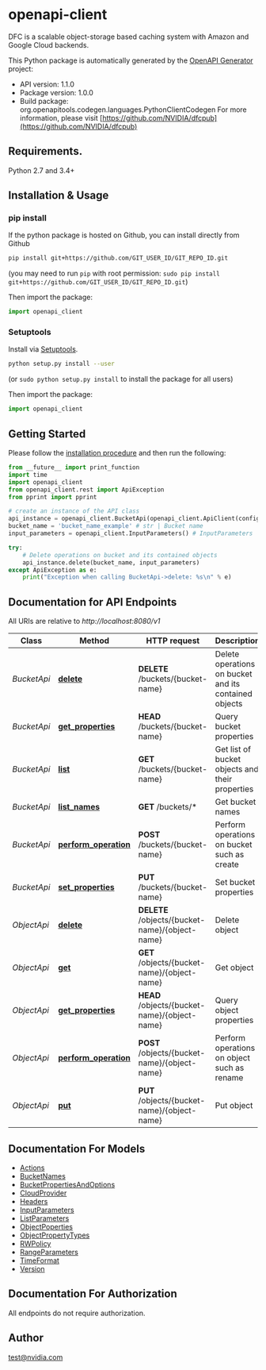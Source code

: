 # openapi-client
DFC is a scalable object-storage based caching system with Amazon and Google Cloud backends.

This Python package is automatically generated by the [OpenAPI Generator](https://openapi-generator.tech) project:

- API version: 1.1.0
- Package version: 1.0.0
- Build package: org.openapitools.codegen.languages.PythonClientCodegen
For more information, please visit [https://github.com/NVIDIA/dfcpub](https://github.com/NVIDIA/dfcpub)

## Requirements.

Python 2.7 and 3.4+

## Installation & Usage
### pip install

If the python package is hosted on Github, you can install directly from Github

```sh
pip install git+https://github.com/GIT_USER_ID/GIT_REPO_ID.git
```
(you may need to run `pip` with root permission: `sudo pip install git+https://github.com/GIT_USER_ID/GIT_REPO_ID.git`)

Then import the package:
```python
import openapi_client 
```

### Setuptools

Install via [Setuptools](http://pypi.python.org/pypi/setuptools).

```sh
python setup.py install --user
```
(or `sudo python setup.py install` to install the package for all users)

Then import the package:
```python
import openapi_client
```

## Getting Started

Please follow the [installation procedure](#installation--usage) and then run the following:

```python
from __future__ import print_function
import time
import openapi_client
from openapi_client.rest import ApiException
from pprint import pprint

# create an instance of the API class
api_instance = openapi_client.BucketApi(openapi_client.ApiClient(configuration))
bucket_name = 'bucket_name_example' # str | Bucket name
input_parameters = openapi_client.InputParameters() # InputParameters | 

try:
    # Delete operations on bucket and its contained objects
    api_instance.delete(bucket_name, input_parameters)
except ApiException as e:
    print("Exception when calling BucketApi->delete: %s\n" % e)

```

## Documentation for API Endpoints

All URIs are relative to *http://localhost:8080/v1*

Class | Method | HTTP request | Description
------------ | ------------- | ------------- | -------------
*BucketApi* | [**delete**](docs/BucketApi.md#delete) | **DELETE** /buckets/{bucket-name} | Delete operations on bucket and its contained objects
*BucketApi* | [**get_properties**](docs/BucketApi.md#get_properties) | **HEAD** /buckets/{bucket-name} | Query bucket properties
*BucketApi* | [**list**](docs/BucketApi.md#list) | **GET** /buckets/{bucket-name} | Get list of bucket objects and their properties
*BucketApi* | [**list_names**](docs/BucketApi.md#list_names) | **GET** /buckets/* | Get bucket names
*BucketApi* | [**perform_operation**](docs/BucketApi.md#perform_operation) | **POST** /buckets/{bucket-name} | Perform operations on bucket such as create
*BucketApi* | [**set_properties**](docs/BucketApi.md#set_properties) | **PUT** /buckets/{bucket-name} | Set bucket properties
*ObjectApi* | [**delete**](docs/ObjectApi.md#delete) | **DELETE** /objects/{bucket-name}/{object-name} | Delete object
*ObjectApi* | [**get**](docs/ObjectApi.md#get) | **GET** /objects/{bucket-name}/{object-name} | Get object
*ObjectApi* | [**get_properties**](docs/ObjectApi.md#get_properties) | **HEAD** /objects/{bucket-name}/{object-name} | Query object properties
*ObjectApi* | [**perform_operation**](docs/ObjectApi.md#perform_operation) | **POST** /objects/{bucket-name}/{object-name} | Perform operations on object such as rename
*ObjectApi* | [**put**](docs/ObjectApi.md#put) | **PUT** /objects/{bucket-name}/{object-name} | Put object


## Documentation For Models

 - [Actions](docs/Actions.md)
 - [BucketNames](docs/BucketNames.md)
 - [BucketPropertiesAndOptions](docs/BucketPropertiesAndOptions.md)
 - [CloudProvider](docs/CloudProvider.md)
 - [Headers](docs/Headers.md)
 - [InputParameters](docs/InputParameters.md)
 - [ListParameters](docs/ListParameters.md)
 - [ObjectPoperties](docs/ObjectPoperties.md)
 - [ObjectPropertyTypes](docs/ObjectPropertyTypes.md)
 - [RWPolicy](docs/RWPolicy.md)
 - [RangeParameters](docs/RangeParameters.md)
 - [TimeFormat](docs/TimeFormat.md)
 - [Version](docs/Version.md)


## Documentation For Authorization

 All endpoints do not require authorization.


## Author

test@nvidia.com

